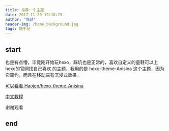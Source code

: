 ```yaml
---
title: 推荐一个主题
date: 2017-11-29 19:18:25
author: "陈越"
header-img: /home_background.jpg
tags: 随手记
---
```


## start

也是有点懵，毕竟刚开始玩hexo，踩坑也是正常的，喜欢自定义的童鞋可以上hexo的官网找自己喜欢
的主题，我用的是 hexo-theme-Anisina 这个主题，因为它简约，而且在移动端有沉浸式效果。

[可以看看 Haojen/hexo-theme-Anisina](https://github.com/Haojen/hexo-theme-Anisina)

[中文教程](http://haojen.github.io/)

谢谢观看


## end

